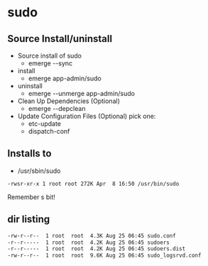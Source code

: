 # sudo

## Source Install/uninstall
- Source install of sudo
    - emerge --sync
- install
    - emerge app-admin/sudo
- uninstall
    - emerge --unmerge app-admin/sudo
- Clean Up Dependencies (Optional)
    - emerge --depclean
- Update Configuration Files (Optional) pick one:
    - etc-update
    - dispatch-conf


## Installs to

- /usr/sbin/sudo

```
-rwsr-xr-x 1 root root 272K Apr  8 16:50 /usr/bin/sudo
```

Remember s bit!

## dir listing

```bash
-rw-r--r--  1 root  root  4.3K Aug 25 06:45 sudo.conf
-r--r-----  1 root  root  4.2K Aug 25 06:45 sudoers
-r--r-----  1 root  root  4.2K Aug 25 06:45 sudoers.dist
-rw-r--r--  1 root  root  9.6K Aug 25 06:45 sudo_logsrvd.conf
```
